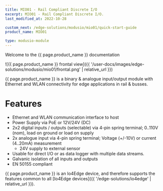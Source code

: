 ```yaml
---
title: MIO01 - Rail Compliant Discrete I/O
excerpt: MIO01 - Rail Compliant Discrete I/O.
last_modified_at: 2022-10-28

custom_next: /edge-solutions/modusio/mio01/quick-start-guide
product_name: MIO01

type: modusio-module
---
```


Welcome to the {{ page.product_name }} documentation

![{{ page.product_name }} frontal view]({{ '/user-docs/images/edge-solutions/modusio/mio01/frontal.png' | relative_url }})

{{ page.product_name }} is a binary & analogue input/output module with Ethernet and WLAN connectivity for edge applications in rail & busses.

# Features

* Ethernet and WLAN communication interface to host
* Power Supply via PoE or 12V/24V (DC)
* 2x2 digital inputs / outputs (selectable) via 4-pin spring terminal; 0..110V (nom), load on ground or load on supply
* 2x analogue input via 4-pin spring terminal; Voltage (+/-10V) or current (4..20mA) measurement
  * 24V supply to external sensor
* Usable for direct I/O or as data logger with multiple data streams.
* Galvanic isolation of all inputs and outputs
* EN 50155 compliant

{{ page.product_name }} is an Io4Edge device, and therefore supports the features common to all [Io4Edge devices]({{ '/edge-solutions/io4edge' | relative_url }}).
